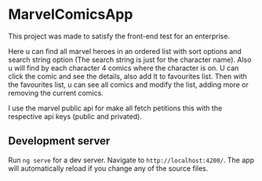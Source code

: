 # MarvelComicsApp

This project was made to satisfy the front-end test for an enterprise.

Here u can find all marvel heroes in an ordered list with sort options and search string option (The search string is just for the character name).
Also u will find by each character 4 comics where the character is on. U can click the comic and see the details, also add It to favourites list.
Then with the favourites list, u can see all comics and modify the list, adding more or removing the current comics.

I use the marvel public api for make all fetch petitions this with the respective api keys (public and privated).
## Development server

Run `ng serve` for a dev server. Navigate to `http://localhost:4200/`. The app will automatically reload if you change any of the source files.
